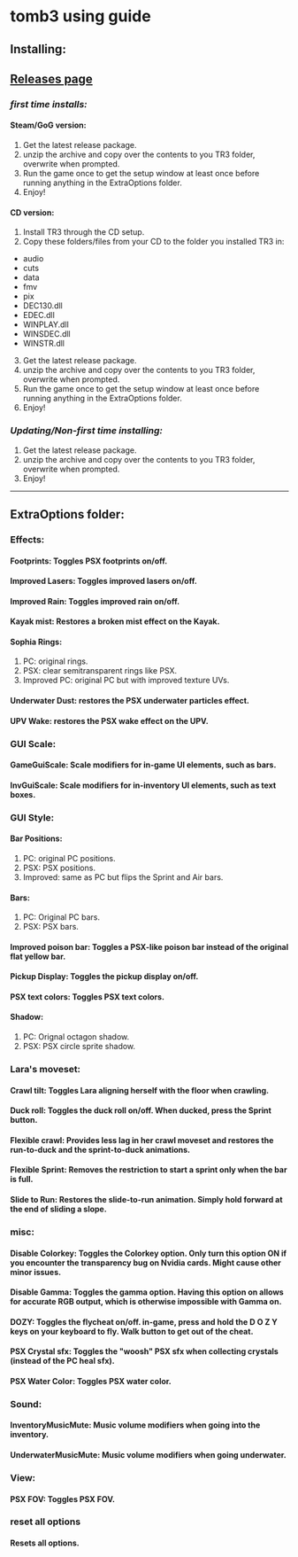 # tomb3 using guide

## Installing:

## [Releases page](https://github.com/Trxyebeep/tomb3decomp/releases)

### *first time installs:*

#### Steam/GoG version:
1. Get the latest release package.
2. unzip the archive and copy over the contents to you TR3 folder, overwrite when prompted.
3. Run the game once to get the setup window at least once before running anything in the ExtraOptions folder.
4. Enjoy!

#### CD version:
1. Install TR3 through the CD setup.
2. Copy these folders/files from your CD to the folder you installed TR3 in:
- audio
- cuts
- data
- fmv
- pix
- DEC130.dll
- EDEC.dll
- WINPLAY.dll
- WINSDEC.dll
- WINSTR.dll
3. Get the latest release package.
4. unzip the archive and copy over the contents to you TR3 folder, overwrite when prompted.
5. Run the game once to get the setup window at least once before running anything in the ExtraOptions folder.
6. Enjoy!

### *Updating/Non-first time installing:*
1. Get the latest release package.
2. unzip the archive and copy over the contents to you TR3 folder, overwrite when prompted.
3. Enjoy!
------------------------

## ExtraOptions folder:

### Effects:
#### Footprints: Toggles PSX footprints on/off.

#### Improved Lasers: Toggles improved lasers on/off.

#### Improved Rain: Toggles improved rain on/off.

#### Kayak mist: Restores a broken mist effect on the Kayak.

#### Sophia Rings:
1. PC: original rings.
2. PSX: clear semitransparent rings like PSX.
3. Improved PC: original PC but with improved texture UVs.

#### Underwater Dust: restores the PSX underwater particles effect.

#### UPV Wake: restores the PSX wake effect on the UPV.

### GUI Scale:
#### GameGuiScale: Scale modifiers for in-game UI elements, such as bars.

#### InvGuiScale: Scale modifiers for in-inventory UI elements, such as text boxes.

### GUI Style:
#### Bar Positions:
1. PC: original PC positions.
2. PSX: PSX positions.
3. Improved: same as PC but flips the Sprint and Air bars.

#### Bars:
1. PC: Original PC bars.
2. PSX: PSX bars.

#### Improved poison bar: Toggles a PSX-like poison bar instead of the original flat yellow bar.

#### Pickup Display: Toggles the pickup display on/off.

#### PSX text colors: Toggles PSX text colors.

#### Shadow:
1. PC: Orignal octagon shadow.
2. PSX: PSX circle sprite shadow.

### Lara's moveset:
#### Crawl tilt: Toggles Lara aligning herself with the floor when crawling.

#### Duck roll: Toggles the duck roll on/off. When ducked, press the Sprint button.

#### Flexible crawl: Provides less lag in her crawl moveset and restores the run-to-duck and the sprint-to-duck animations.

#### Flexible Sprint: Removes the restriction to start a sprint only when the bar is full.

#### Slide to Run: Restores the slide-to-run animation. Simply hold forward at the end of sliding a slope.

### misc:
#### Disable Colorkey: Toggles the Colorkey option. Only turn this option ON if you encounter the transparency bug on Nvidia cards. Might cause other minor issues.

#### Disable Gamma: Toggles the gamma option. Having this option on allows for accurate RGB output, which is otherwise impossible with Gamma on.

#### DOZY: Toggles the flycheat on/off. in-game, press and hold the D O Z Y keys on your keyboard to fly. Walk button to get out of the cheat.

#### PSX Crystal sfx: Toggles the "woosh" PSX sfx when collecting crystals (instead of the PC heal sfx).

#### PSX Water Color: Toggles PSX water color.

### Sound:
#### InventoryMusicMute: Music volume modifiers when going into the inventory.

#### UnderwaterMusicMute: Music volume modifiers when going underwater.

### View:
#### PSX FOV: Toggles PSX FOV.

### reset all options
#### Resets all options.
